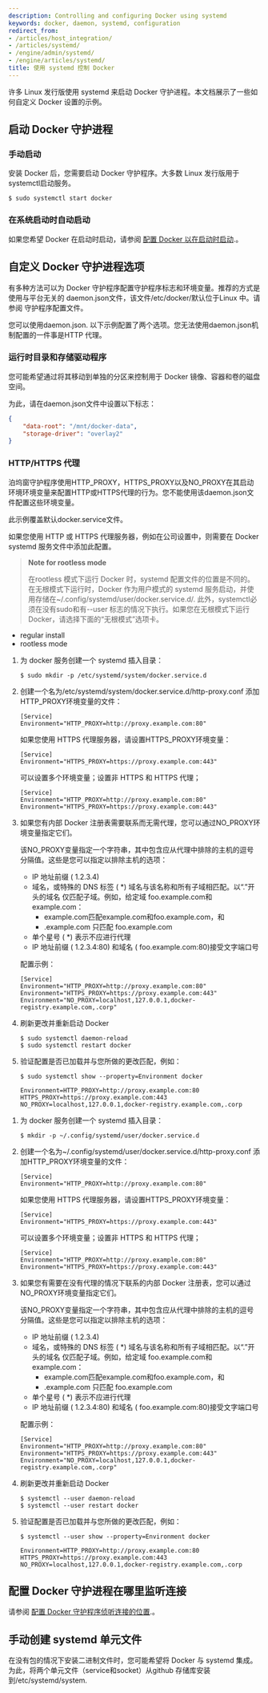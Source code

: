 ```yaml
---
description: Controlling and configuring Docker using systemd
keywords: docker, daemon, systemd, configuration
redirect_from:
- /articles/host_integration/
- /articles/systemd/
- /engine/admin/systemd/
- /engine/articles/systemd/
title: 使用 systemd 控制 Docker
---
```


许多 Linux 发行版使用 systemd 来启动 Docker 守护进程。本文档展示了一些如何自定义 Docker 设置的示例。

## 启动 Docker 守护进程

### 手动启动

安装 Docker 后，您需要启动 Docker 守护程序。大多数 Linux 发行版用于systemctl启动服务。

```console
$ sudo systemctl start docker
```

### 在系统启动时自动启动

如果您希望 Docker 在启动时启动，请参阅 [配置 Docker 以在启动时启动](../../engine/install/linux-postinstall.md#configure-docker-to-start-on-boot).。

## 自定义 Docker 守护进程选项

有多种方法可以为 Docker 守护程序配置守护程序标志和环境变量。推荐的方式是使用与平台无关的 daemon.json文件，该文件/etc/docker/默认位于Linux 中。请参阅 守护程序配置文件。

您可以使用daemon.json. 以下示例配置了两个选项。您无法使用daemon.json机制配置的一件事是HTTP 代理。


### 运行时目录和存储驱动程序

您可能希望通过将其移动到单独的分区来控制用于 Docker 镜像、容器和卷的磁盘空间。

为此，请在daemon.json文件中设置以下标志：

```json
{
    "data-root": "/mnt/docker-data",
    "storage-driver": "overlay2"
}
```

### HTTP/HTTPS 代理

泊坞窗守护程序使用HTTP_PROXY，HTTPS_PROXY以及NO_PROXY在其启动环境环境变量来配置HTTP或HTTPS代理的行为。您不能使用该daemon.json文件配置这些环境变量。

此示例覆盖默认docker.service文件。

如果您使用 HTTP 或 HTTPS 代理服务器，例如在公司设置中，则需要在 Docker systemd 服务文件中添加此配置。


> **Note for rootless mode**
>
> 在rootless 模式下运行 Docker 时，systemd 配置文件的位置是不同的。在无根模式下运行时，Docker 作为用户模式的 systemd 服务启动，并使用存储在~/.config/systemd/user/docker.service.d/. 此外，systemctl必须在没有sudo和有--user 标志的情况下执行。如果您在无根模式下运行 Docker，请选择下面的“无根模式”选项卡。

<ul class="nav nav-tabs">
  <li class="active"><a data-toggle="tab" data-target="#rootful">regular install</a></li>
  <li><a data-toggle="tab" data-target="#rootless">rootless mode</a></li>
</ul>
<div class="tab-content">
<div id="rootful" class="tab-pane fade in active" markdown="1">

1.  为 docker 服务创建一个 systemd 插入目录：

    ```console
    $ sudo mkdir -p /etc/systemd/system/docker.service.d
    ```

2.  创建一个名为/etc/systemd/system/docker.service.d/http-proxy.conf 添加HTTP_PROXY环境变量的文件：

    ```systemd
    [Service]
    Environment="HTTP_PROXY=http://proxy.example.com:80"
    ```

    如果您使用 HTTPS 代理服务器，请设置HTTPS_PROXY环境变量：

    ```systemd
    [Service]
    Environment="HTTPS_PROXY=https://proxy.example.com:443"
    ```
    
    可以设置多个环境变量；设置非 HTTPS 和 HTTPS 代理；

    ```systemd
    [Service]
    Environment="HTTP_PROXY=http://proxy.example.com:80"
    Environment="HTTPS_PROXY=https://proxy.example.com:443"
    ```
     
3.  如果您有内部 Docker 注册表需要联系而无需代理，您可以通过NO_PROXY环境变量指定它们。

    该NO_PROXY变量指定一个字符串，其中包含应从代理中排除的主机的逗号分隔值。这些是您可以指定以排除主机的选项：
    * IP 地址前缀 ( 1.2.3.4)
    * 域名，或特殊的 DNS 标签 ( *) 域名与该名称和所有子域相匹配。以“.”开头的域名 仅匹配子域。例如，给定域 foo.example.com和example.com：
        * example.com匹配example.com和foo.example.com，和
        * .example.com 只匹配 foo.example.com
    * 单个星号 ( *) 表示不应进行代理
    * IP 地址前缀 ( 1.2.3.4:80) 和域名 ( foo.example.com:80)接受文字端口号
    
    配置示例：

    ```systemd
    [Service]
    Environment="HTTP_PROXY=http://proxy.example.com:80"
    Environment="HTTPS_PROXY=https://proxy.example.com:443"
    Environment="NO_PROXY=localhost,127.0.0.1,docker-registry.example.com,.corp"
    ```

4.  刷新更改并重新启动 Docker

    ```console
    $ sudo systemctl daemon-reload
    $ sudo systemctl restart docker
    ```

5.  验证配置是否已加载并与您所做的更改匹配，例如：

    ```console
    $ sudo systemctl show --property=Environment docker
    
    Environment=HTTP_PROXY=http://proxy.example.com:80 HTTPS_PROXY=https://proxy.example.com:443 NO_PROXY=localhost,127.0.0.1,docker-registry.example.com,.corp
    ```

</div>
<div id="rootless" class="tab-pane fade in" markdown="1">

1.  为 docker 服务创建一个 systemd 插入目录：

    ```console
    $ mkdir -p ~/.config/systemd/user/docker.service.d
    ```

2.  创建一个名为~/.config/systemd/user/docker.service.d/http-proxy.conf 添加HTTP_PROXY环境变量的文件：

    ```systemd
    [Service]
    Environment="HTTP_PROXY=http://proxy.example.com:80"
    ```

    如果您使用 HTTPS 代理服务器，请设置HTTPS_PROXY环境变量：

    ```systemd
    [Service]
    Environment="HTTPS_PROXY=https://proxy.example.com:443"
    ```
    
    可以设置多个环境变量；设置非 HTTPS 和 HTTPS 代理；

    ```systemd
    [Service]
    Environment="HTTP_PROXY=http://proxy.example.com:80"
    Environment="HTTPS_PROXY=https://proxy.example.com:443"
    ```
     
3.  如果您有需要在没有代理的情况下联系的内部 Docker 注册表，您可以通过NO_PROXY环境变量指定它们。

    该NO_PROXY变量指定一个字符串，其中包含应从代理中排除的主机的逗号分隔值。这些是您可以指定以排除主机的选项：
    * IP 地址前缀 ( 1.2.3.4)
    * 域名，或特殊的 DNS 标签 ( *) 域名与该名称和所有子域相匹配。以“.”开头的域名 仅匹配子域。例如，给定域 foo.example.com和example.com：
        * example.com匹配example.com和foo.example.com，和
        * .example.com 只匹配 foo.example.com
    * 单个星号 ( *) 表示不应进行代理
    * IP 地址前缀 ( 1.2.3.4:80) 和域名 ( foo.example.com:80)接受文字端口号

    配置示例：

    ```systemd
    [Service]
    Environment="HTTP_PROXY=http://proxy.example.com:80"
    Environment="HTTPS_PROXY=https://proxy.example.com:443"
    Environment="NO_PROXY=localhost,127.0.0.1,docker-registry.example.com,.corp"
    ```

4.  刷新更改并重新启动 Docker

    ```console
    $ systemctl --user daemon-reload
    $ systemctl --user restart docker
    ```

5.  验证配置是否已加载并与您所做的更改匹配，例如：

    ```console
    $ systemctl --user show --property=Environment docker

    Environment=HTTP_PROXY=http://proxy.example.com:80 HTTPS_PROXY=https://proxy.example.com:443 NO_PROXY=localhost,127.0.0.1,docker-registry.example.com,.corp
    ```

</div>
</div> <!-- tab-content -->


## 配置 Docker 守护进程在哪里监听连接

请参阅 [配置 Docker 守护程序侦听连接的位置](../../engine/install/linux-postinstall.md#configure-where-the-docker-daemon-listens-for-connections).。

## 手动创建 systemd 单元文件

在没有包的情况下安装二进制文件时，您可能希望将 Docker 与 systemd 集成。为此，将两个单元文件（service和socket）从github 存储库安装 到/etc/systemd/system.
